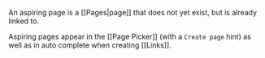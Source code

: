An aspiring page is a [[Pages|page]] that does not yet exist, but is already linked to.

Aspiring pages appear in the [[Page Picker]] (with a `Create page` hint) as well as in auto complete when creating [[Links]].